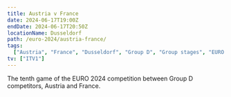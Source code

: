 ```yaml
---
title: Austria v France
date: 2024-06-17T19:00Z
endDate: 2024-06-17T20:50Z
locationName: Dusseldorf
path: /euro-2024/austria-france/
tags:
  ["Austria", "France", "Dusseldorf", "Group D", "Group stages", "EURO 2024"]
tv: ["ITV1"]
---
```

The tenth game of the EURO 2024 competition between Group D competitors, Austria and France.
